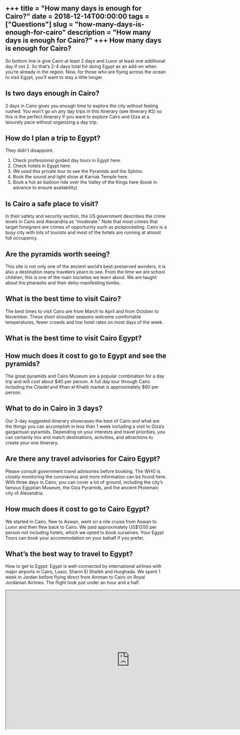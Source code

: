 +++
title = "How many days is enough for Cairo?"
date = 2018-12-14T00:00:00
tags = ["Questions"]
slug = "how-many-days-is-enough-for-cairo"
description = "How many days is enough for Cairo?"
+++
How many days is enough for Cairo?
----------------------------------

So bottom line is give Cairo at least 2 days and Luxor at least one additional day if not 2. So that’s 2-4 days total for doing Egypt as an add-on when you’re already in the region. Now, for those who are flying across the ocean to visit Egypt, you’ll want to stay a little longer.

Is two days enough in Cairo?
----------------------------

2 days in Cairo gives you enough time to explore the city without feeling rushed. You won’t go on any day trips in this itinerary (see itinerary #2) so this is the perfect itinerary if you want to explore Cairo and Giza at a leisurely pace without organizing a day trip.

How do I plan a trip to Egypt?
------------------------------

They didn’t disappoint.

1. Check professional guided day tours in Egypt here.
2. Check hotels in Egypt here.
3. We used this private tour to see the Pyramids and the Sphinx.
4. Book the sound and light show at Karnak Temple here.
5. Book a hot air balloon ride over the Valley of the Kings here (book in advance to ensure availability)

Is Cairo a safe place to visit?
-------------------------------

In their safety and security section, the US government describes the crime levels in Cairo and Alexandria as “moderate.” Note that most crimes that target foreigners are crimes of opportunity such as pickpocketing. Cairo is a busy city with lots of tourists and most of the hotels are running at almost full occupancy.

Are the pyramids worth seeing?
------------------------------

This site is not only one of the ancient world’s best-preserved wonders, it is also a destination many travelers yearn to see. From the time we are school children, this is one of the main societies we learn about. We are taught about the pharaohs and their deity-manifesting tombs.

What is the best time to visit Cairo?
-------------------------------------

The best times to visit Cairo are from March to April and from October to November. These short shoulder seasons welcome comfortable temperatures, fewer crowds and low hotel rates on most days of the week.

What is the best time to visit Cairo Egypt?
-------------------------------------------

How much does it cost to go to Egypt and see the pyramids?
----------------------------------------------------------

The great pyramids and Cairo Museum are a popular combination for a day trip and will cost about $40 per person. A full day tour through Cairo including the Citadel and Khan el Khalili market is approximately $60 per person.

What to do in Cairo in 3 days?
------------------------------

Our 3-day suggested itinerary showcases the best of Cairo and what are the things you can accomplish in less than 1 week including a visit to Giza’s gargantuan pyramids. Depending on your interests and travel priorities, you can certainly mix and match destinations, activities, and attractions to create your one itinerary.

Are there any travel advisories for Cairo Egypt?
------------------------------------------------

Please consult government travel advisories before booking. The WHO is closely monitoring the coronavirus and more information can be found here. With three days in Cairo, you can cover a lot of ground, including the city’s famous Egyptian Museum, the Giza Pyramids, and the ancient Ptolemaic city of Alexandria.

How much does it cost to go to Cairo Egypt?
-------------------------------------------

We started in Cairo, flew to Aswan, went on a nile cruise from Aswan to Luxor and then flew back to Cairo. We paid approximately US$1200 per person not including hotels, which we opted to book ourselves. Your Egypt Tours can book your accommodation on your behalf if you prefer.

What’s the best way to travel to Egypt?
---------------------------------------

How to get to Egypt: Egypt is well-connected by international airlines with major airports in Cairo, Luxor, Sharm El Sheikh and Hurghada. We spent 1 week in Jordan before flying direct from Amman to Cairo on Royal Jordanian Airlines. The flight took just under an hour and a half.

<iframe allow="accelerometer; autoplay; clipboard-write; encrypted-media; gyroscope; picture-in-picture" allowfullscreen="" class="__youtube_prefs__  epyt-is-override  no-lazyload" data-no-lazy="1" data-origheight="433" data-origwidth="770" data-skipgform_ajax_framebjll="" height="433" id="_ytid_96681" loading="lazy" src="https://www.youtube.com/embed/qwfLjIp9jM4?enablejsapi=1&autoplay=0&cc_load_policy=0&cc_lang_pref=&iv_load_policy=1&loop=0&modestbranding=0&rel=1&fs=1&playsinline=0&autohide=2&theme=dark&color=red&controls=1&" title="YouTube player" width="770"></iframe>